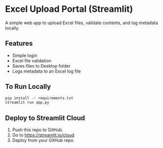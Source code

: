# Excel Upload Portal (Streamlit)

A simple web app to upload Excel files, validate contents, and log metadata locally.

## Features
- Simple login
- Excel file validation
- Saves files to Desktop folder
- Logs metadata to an Excel log file

## To Run Locally
```bash
pip install -r requirements.txt
streamlit run app.py
```

## Deploy to Streamlit Cloud
1. Push this repo to GitHub.
2. Go to https://streamlit.io/cloud
3. Deploy from your GitHub repo.